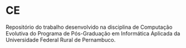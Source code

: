 # CE
Repositório do trabalho desenvolvido na disciplina de Computação Evolutiva do Programa de Pós-Graduação em Informática Aplicada da Universidade Federal Rural de Pernambuco.
